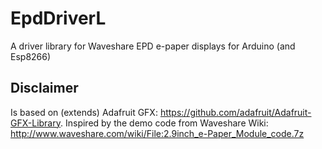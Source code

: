 # EpdDriverL
A driver library for Waveshare EPD e-paper displays for Arduino (and Esp8266)

Disclaimer
----------

Is based on (extends) Adafruit GFX: https://github.com/adafruit/Adafruit-GFX-Library.
Inspired by the demo code from Waveshare Wiki: http://www.waveshare.com/wiki/File:2.9inch_e-Paper_Module_code.7z
